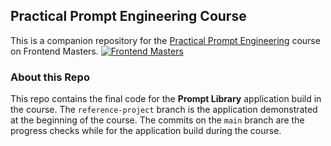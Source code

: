 ## Practical Prompt Engineering Course
This is a companion repository for the [Practical Prompt Engineering](https://frontendmasters.com/courses/prompt-engineering/) course on Frontend Masters.
[![Frontend Masters](https://static.frontendmasters.com/assets/brand/logos/full.png)](https://frontendmasters.com/courses/prompt-engineering/)

### About this Repo

This repo contains the final code for the **Prompt Library** application build in the course. The `reference-project` branch is the application demonstrated at the beginning of the course. The commits on the `main` branch are the progress checks while for the application build during the course.
